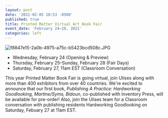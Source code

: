 ```yaml
---
layout: post
date: '2021-02-05 10:53 -0500'
published: true
title: Printed Matter Virtual Art Book Fair
event_date: 'February 24–28, 2021'
categories: left
---
```

![f8847e15-2a0b-4975-a75c-b5423bcd508c.JPG]({{site.baseurl}}/assets/img/f8847e15-2a0b-4975-a75c-b5423bcd508c.JPG)

- Wednesday, February 24 (Opening & Preview) 
- Thursday, February 25–Sunday, February 28 (Fair Days)
- Saturday, February 27, 11am EST (Classroom Conversation)

This year Printed Matter Book Fair is going virtual, join Ulises along with more than 400 exhibitors from over 40 countries. We're excited to announce that our first book, _Publishing A Practice: Hardworking Goodlooking, Martine/Syms, Bidoun_, co-published with Inventory Press, will be available for pre-order! Also, join the Ulises team for a Classroom conversation with publishing residents Hardworking Goodlooking on Saturday, Febuary 27 at 11am EST. 
